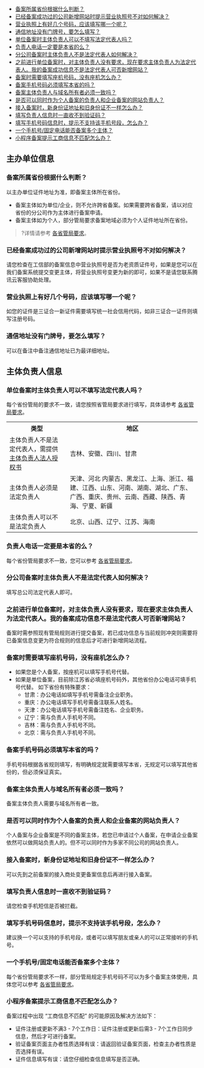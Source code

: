 - [备案所属省份根据什么判断？](#question1)
- [已经备案成功过的公司新增网站时提示营业执照号不对如何解决？](#question2)
- [营业执照上有好几个号码，应该填写哪一个呢？](#question3)
- [通信地址没有门牌号，要怎么填写？](#question4)
- [单位备案时主体负责人可以不填写法定代表人吗？](#question5)
- [负责人电话一定要是本省的么？](#question6)
- [分公司备案时主体负责人不是法定代表人如何解决？](#question7)
- [之前进行单位备案时，对主体负责人没有要求，现在要求主体负责人为法定代表人。我的备案成功信息不是法定代表人可否新增网站？](#question8)
- [备案时需要填写座机号码，没有座机怎么办？](#question9)
- [备案手机号码必须填写本省的吗？](#question10)
- [备案主体负责人与域名所有者必须一致吗？](#question11)
- [是否可以同时作为个人备案的负责人和企业备案的网站负责人？](#question12)
- [接入备案时，新身份证地址和旧身份证不一样怎么办？](#question13)
- [填写负责人信息时一直收不到验证码？](#question14)
- [填写手机号码信息时，提示不支持该手机号段，怎么办？](#question15)
- [一个手机号/固定电话能否备案多个主体？](#question16)
- [小程序备案提示工商信息不匹配怎么办？](#question17)


## 主办单位信息
<span id="question1"></span>
### 备案所属省份根据什么判断？

以主办单位证件地址为准，即备案主体所在省份。
- 备案主体如为单位/企业，则不允许跨省备案。如果需要跨省备案，请以对应省份的分公司作为主体进行备案申请。
- 备案主体如为个人，部分管局要求备案地域必须为个人证件地址所在省份。
>?详情请参考 [各省管局要求](https://cloud.tencent.com/document/product/243/3474)。

<span id="question2"></span>
### 已经备案成功过的公司新增网站时提示营业执照号不对如何解决？

请您检查在工信部的备案信息中营业执照号是否为老资质证件号，如果是您可以在我们备案系统提交变更主体，将营业执照号变更为新的即可，如果不是请您联系腾讯云客服协助处理。 

<span id="question3"></span>
### 营业执照上有好几个号码，应该填写哪一个呢？

如您的证件是三证合一新证件需要填写统一社会信用代码，如非三证合一证件则填写注册号码。 

<span id="question4"></span>
### 通信地址没有门牌号，要怎么填写？

可以在备注中备注通信地址已为最详细地址。 


## 主体负责人信息

<span id="question5"></span>
### 单位备案时主体负责人可以不填写法定代表人吗？
每个省份管局的要求不一致，请您按照省管局要求进行填写，具体请参考 [各省管局要求](https://cloud.tencent.com/document/product/243/3474)。
<table>
<tr>
<th>类型</th>
<th>地区</th
></tr>
<tr>
<td>主体负责人不是法定代表人，需提供 <a href="https://cloud.tencent.com/document/product/243/14968">主体负责人法人授权书</a></td>
<td>吉林、安徽、四川、甘肃</td>
</tr>
<tr>
<td>主体负责人必须是法定负责人</td>
<td>天津、河北
内蒙古、黑龙江、上海、浙江、福建、江西、山东、河南、湖南、湖北、广东、广西、重庆、贵州、云南、西藏、陕西、青海、宁夏、新疆</td>
</tr>
<tr>
<td>主体负责人可以不是法定负责人</td>
<td>北京、山西、辽宁、江苏、海南</td>
</tr>
</table>


<span id="question6"></span>
### 负责人电话一定要是本省的么？

每个省份管局要求不一致，您可以参考 [各省管局要求](https://cloud.tencent.com/document/product/243/3474)。 

<span id="question7"></span>
### 分公司备案时主体负责人不是法定代表人如何解决？

填写总公司法定代表人即可。 

<span id="question8"></span>
### 之前进行单位备案时，对主体负责人没有要求，现在要求主体负责人为法定代表人。我的备案成功信息不是法定代表人可否新增网站？

备案时需参照现有管局规则进行提交备案，若已成功信息与当前规则冲突则需要将已备案信息变更为符合规则的信息后才可进行新增网站流程。 

<span id="question9"></span>
### 备案时需要填写座机号码，没有座机怎么办？

- 如果您是个人备案，按座机可以填写手机号代替。
- 如果是单位备案，目前除江苏省必填座机号码外，其他省份办公电话可填手机号代替。
  如下省份有特殊要求：
  - 甘肃：办公电话如填写手机号需备注企业职务。
  - 重庆：办公电话填写手机号需备注联系人姓名。
  - 天津：办公电话填写手机号需备注姓名、企业职务。
  - 辽宁：需与负责人手机号不同。
  - 吉林：需与负责人手机号不同。
  - 北京：需与负责人手机号不同。

<span id="question10"></span>
### 备案手机号码必须填写本省的吗？

手机号码根据各省规则填写，有明确规定就需要填写本省，无规定可以填写其他省份的，但必须保证真实。

<span id="question11"></span>
### 备案主体负责人与域名所有者必须一致吗？

备案主体负责人需要与域名所有者一致。

<span id="question12"></span>
### 是否可以同时作为个人备案的负责人和企业备案的网站负责人？

个人备案与企业备案是不同的备案主体，若您已申请过个人备案，在申请企业备案依然可以做网站负责人的。但不可以同时作为多家不同公司的网站负责人。

<span id="question13"></span>
### 接入备案时，新身份证地址和旧身份证不一样怎么办？

可以先到之前备案的接入商处变更备案信息后再进行接入备案。 

<span id="question14"></span>
### 填写负责人信息时一直收不到验证码？

请您检查手机短信是否被拦截。 

<span id="question15"></span>
### 填写手机号码信息时，提示不支持该手机号段，怎么办？

建议换一个可以支持的手机号段，或者可以填写朋友或亲人的可以正常接听的手机号。 

<span id="question16"></span>
### 一个手机号/固定电话能否备案多个主体？

每个省份管局要求不一样，部分管局规定手机号码不可以为多个备案主体使用，具体您可以参考 [各省管局要求](https://cloud.tencent.com/document/product/243/3474)。 

<span id="question17"></span>
### 小程序备案提示工商信息不匹配怎么办？
备案过程中出现 “工商信息不匹配” 的可能原因及解决方法如下： 
- 证件注册或更新不满3 - 7个工作日：证件注册或更新后需3 - 7个工作日同步信息，然后才可进行备案。
- 验证备案页面主办者性质选择有误：请返回验证备案页面，检查主办者性质是否选择有误。
- 证件信息填写有误：请您仔细检查信息填写是否正确。
